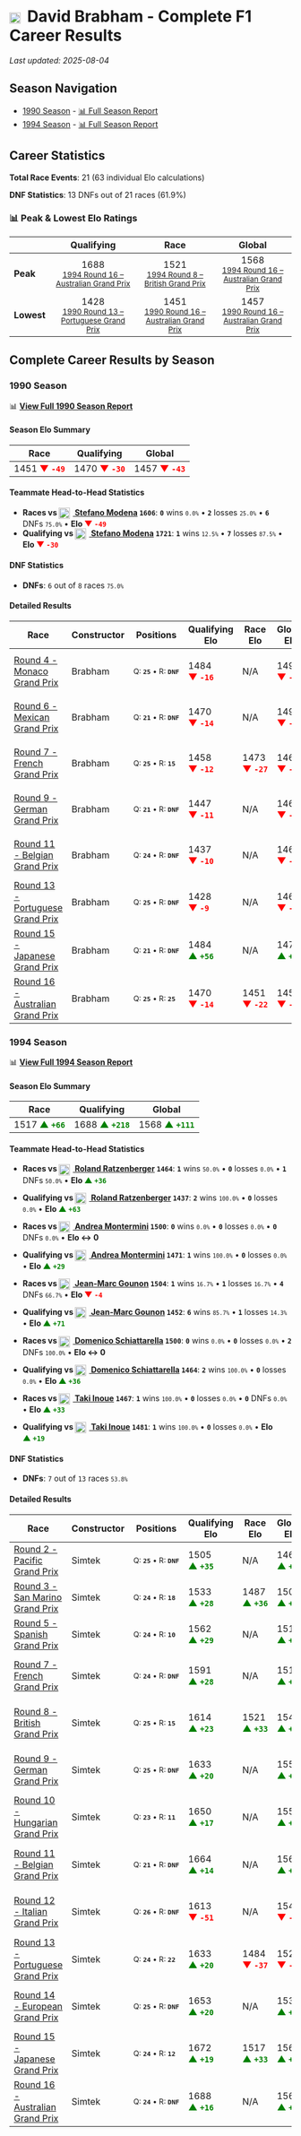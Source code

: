 # <img src="https://upload.wikimedia.org/wikipedia/commons/8/88/Flag_of_Australia_%28converted%29.svg" alt="Australia" width="20" height="auto" style="vertical-align: middle; margin-right: 5px;" onerror="this.outerHTML='🇦🇺'; this.style.marginRight='5px';"/> David Brabham - Complete F1 Career Results

*Last updated: 2025-08-04*

## Season Navigation

- [1990 Season](#1990-season) - [📊 Full Season Report](../seasons/1990-season-report)
- [1994 Season](#1994-season) - [📊 Full Season Report](../seasons/1994-season-report)

## Career Statistics

**Total Race Events**: 21 (63 individual Elo calculations)

**DNF Statistics**: 13 DNFs out of 21 races (61.9%)

### 📊 Peak & Lowest Elo Ratings

| &nbsp; | Qualifying | Race | Global |
|-------|------------|------|--------|
| **Peak** | <center> 1688 <br/><small> [1994 Round 16 – Australian Grand Prix](../seasons/1994-season-report#round-16-australian-grand-prix) </small></center> | <center> 1521 <br/><small> [1994 Round 8 – British Grand Prix](../seasons/1994-season-report#round-8-british-grand-prix) </small></center> | <center> 1568  <br/><small> [1994 Round 16 – Australian Grand Prix](../seasons/1994-season-report#round-16-australian-grand-prix) </small></center> |
| **Lowest** | <center> 1428 <br/><small> [1990 Round 13 – Portuguese Grand Prix](../seasons/1990-season-report#round-13-portuguese-grand-prix) </small></center> | <center> 1451 <br/><small> [1990 Round 16 – Australian Grand Prix](../seasons/1990-season-report#round-16-australian-grand-prix) </small></center> | <center> 1457 <br/><small> [1990 Round 16 – Australian Grand Prix](../seasons/1990-season-report#round-16-australian-grand-prix) </small></center> |


## Complete Career Results by Season

### 1990 Season

📊 **[View Full 1990 Season Report](../seasons/1990-season-report)**

#### Season Elo Summary

| Race | Qualifying | Global |
|------|------------|--------|
| 1451 **<span style="color: red;">▼&nbsp;`-49`</span>** | 1470 **<span style="color: red;">▼&nbsp;`-30`</span>** | 1457 **<span style="color: red;">▼&nbsp;`-43`</span>** |

#### Teammate Head-to-Head Statistics

- **Races vs [<img src="https://upload.wikimedia.org/wikipedia/commons/0/03/Flag_of_Italy.svg" alt="Italy" width="20" height="auto" style="vertical-align: middle; margin-right: 5px;" onerror="this.outerHTML='🇮🇹'; this.style.marginRight='5px';"/> Stefano Modena](stefano-modena) `1606`**: **`0`** wins <small>`0.0%`</small> • **`2`** losses <small>`25.0%`</small> • **`6`** DNFs <small>`75.0%`</small> • **Elo <span style="color: red;">▼&nbsp;`-49`</span>**
- **Qualifying vs [<img src="https://upload.wikimedia.org/wikipedia/commons/0/03/Flag_of_Italy.svg" alt="Italy" width="20" height="auto" style="vertical-align: middle; margin-right: 5px;" onerror="this.outerHTML='🇮🇹'; this.style.marginRight='5px';"/> Stefano Modena](stefano-modena) `1721`**: **`1`** wins <small>`12.5%`</small> • **`7`** losses <small>`87.5%`</small> • **Elo <span style="color: red;">▼&nbsp;`-30`</span>**

#### DNF Statistics

- **DNFs**: `6` out of `8` races <small>`75.0%`</small>

#### Detailed Results

| Race | Constructor | Positions | Qualifying Elo | Race Elo | Global Elo | Teammate |
|------|-------------|-----------|----------------|----------|------------|----------|
| [Round 4 - Monaco Grand Prix](../seasons/1990-season-report#round-4-monaco-grand-prix) | Brabham | <small>Q:&nbsp;**`25`**&nbsp;•&nbsp;R:&nbsp;**`DNF`**</small> | 1484 **<span style="color: red;">▼&nbsp;`-16`</span>** | N/A | 1495 **<span style="color: red;">▼&nbsp;`-5`</span>** | [<img src="https://upload.wikimedia.org/wikipedia/commons/0/03/Flag_of_Italy.svg" alt="Italy" width="20" height="auto" style="vertical-align: middle; margin-right: 5px;" onerror="this.outerHTML='🇮🇹'; this.style.marginRight='5px';"/> Stefano Modena](stefano-modena)<br/><small>Q:&nbsp;**`14`**&nbsp;•&nbsp;R:&nbsp;**`DNF`**</small> |
| [Round 6 - Mexican Grand Prix](../seasons/1990-season-report#round-6-mexican-grand-prix) | Brabham | <small>Q:&nbsp;**`21`**&nbsp;•&nbsp;R:&nbsp;**`DNF`**</small> | 1470 **<span style="color: red;">▼&nbsp;`-14`</span>** | N/A | 1491 **<span style="color: red;">▼&nbsp;`-4`</span>** | [<img src="https://upload.wikimedia.org/wikipedia/commons/0/03/Flag_of_Italy.svg" alt="Italy" width="20" height="auto" style="vertical-align: middle; margin-right: 5px;" onerror="this.outerHTML='🇮🇹'; this.style.marginRight='5px';"/> Stefano Modena](stefano-modena)<br/><small>Q:&nbsp;**`10`**&nbsp;•&nbsp;R:&nbsp;**`11`**</small> |
| [Round 7 - French Grand Prix](../seasons/1990-season-report#round-7-french-grand-prix) | Brabham | <small>Q:&nbsp;**`25`**&nbsp;•&nbsp;R:&nbsp;**`15`**</small> | 1458 **<span style="color: red;">▼&nbsp;`-12`</span>** | 1473 **<span style="color: red;">▼&nbsp;`-27`</span>** | 1469 **<span style="color: red;">▼&nbsp;`-22`</span>** | [<img src="https://upload.wikimedia.org/wikipedia/commons/0/03/Flag_of_Italy.svg" alt="Italy" width="20" height="auto" style="vertical-align: middle; margin-right: 5px;" onerror="this.outerHTML='🇮🇹'; this.style.marginRight='5px';"/> Stefano Modena](stefano-modena)<br/><small>Q:&nbsp;**`20`**&nbsp;•&nbsp;R:&nbsp;**`13`**</small> |
| [Round 9 - German Grand Prix](../seasons/1990-season-report#round-9-german-grand-prix) | Brabham | <small>Q:&nbsp;**`21`**&nbsp;•&nbsp;R:&nbsp;**`DNF`**</small> | 1447 **<span style="color: red;">▼&nbsp;`-11`</span>** | N/A | 1465 **<span style="color: red;">▼&nbsp;`-3`</span>** | [<img src="https://upload.wikimedia.org/wikipedia/commons/0/03/Flag_of_Italy.svg" alt="Italy" width="20" height="auto" style="vertical-align: middle; margin-right: 5px;" onerror="this.outerHTML='🇮🇹'; this.style.marginRight='5px';"/> Stefano Modena](stefano-modena)<br/><small>Q:&nbsp;**`17`**&nbsp;•&nbsp;R:&nbsp;**`DNF`**</small> |
| [Round 11 - Belgian Grand Prix](../seasons/1990-season-report#round-11-belgian-grand-prix) | Brabham | <small>Q:&nbsp;**`24`**&nbsp;•&nbsp;R:&nbsp;**`DNF`**</small> | 1437 **<span style="color: red;">▼&nbsp;`-10`</span>** | N/A | 1462 **<span style="color: red;">▼&nbsp;`-3`</span>** | [<img src="https://upload.wikimedia.org/wikipedia/commons/0/03/Flag_of_Italy.svg" alt="Italy" width="20" height="auto" style="vertical-align: middle; margin-right: 5px;" onerror="this.outerHTML='🇮🇹'; this.style.marginRight='5px';"/> Stefano Modena](stefano-modena)<br/><small>Q:&nbsp;**`13`**&nbsp;•&nbsp;R:&nbsp;**`DNF`**</small> |
| [Round 13 - Portuguese Grand Prix](../seasons/1990-season-report#round-13-portuguese-grand-prix) | Brabham | <small>Q:&nbsp;**`25`**&nbsp;•&nbsp;R:&nbsp;**`DNF`**</small> | 1428 **<span style="color: red;">▼&nbsp;`-9`</span>** | N/A | 1460 **<span style="color: red;">▼&nbsp;`-3`</span>** | [<img src="https://upload.wikimedia.org/wikipedia/commons/0/03/Flag_of_Italy.svg" alt="Italy" width="20" height="auto" style="vertical-align: middle; margin-right: 5px;" onerror="this.outerHTML='🇮🇹'; this.style.marginRight='5px';"/> Stefano Modena](stefano-modena)<br/><small>Q:&nbsp;**`23`**&nbsp;•&nbsp;R:&nbsp;**`DNF`**</small> |
| [Round 15 - Japanese Grand Prix](../seasons/1990-season-report#round-15-japanese-grand-prix) | Brabham | <small>Q:&nbsp;**`21`**&nbsp;•&nbsp;R:&nbsp;**`DNF`**</small> | 1484 **<span style="color: green;">▲&nbsp;`+56`</span>** | N/A | 1476 **<span style="color: green;">▲&nbsp;`+17`</span>** | [<img src="https://upload.wikimedia.org/wikipedia/commons/0/03/Flag_of_Italy.svg" alt="Italy" width="20" height="auto" style="vertical-align: middle; margin-right: 5px;" onerror="this.outerHTML='🇮🇹'; this.style.marginRight='5px';"/> Stefano Modena](stefano-modena)<br/><small>Q:&nbsp;**`22`**&nbsp;•&nbsp;R:&nbsp;**`25`**</small> |
| [Round 16 - Australian Grand Prix](../seasons/1990-season-report#round-16-australian-grand-prix) | Brabham | <small>Q:&nbsp;**`25`**&nbsp;•&nbsp;R:&nbsp;**`25`**</small> | 1470 **<span style="color: red;">▼&nbsp;`-14`</span>** | 1451 **<span style="color: red;">▼&nbsp;`-22`</span>** | 1457 **<span style="color: red;">▼&nbsp;`-20`</span>** | [<img src="https://upload.wikimedia.org/wikipedia/commons/0/03/Flag_of_Italy.svg" alt="Italy" width="20" height="auto" style="vertical-align: middle; margin-right: 5px;" onerror="this.outerHTML='🇮🇹'; this.style.marginRight='5px';"/> Stefano Modena](stefano-modena)<br/><small>Q:&nbsp;**`17`**&nbsp;•&nbsp;R:&nbsp;**`12`**</small> |

### 1994 Season

📊 **[View Full 1994 Season Report](../seasons/1994-season-report)**

#### Season Elo Summary

| Race | Qualifying | Global |
|------|------------|--------|
| 1517 **<span style="color: green;">▲&nbsp;`+66`</span>** | 1688 **<span style="color: green;">▲&nbsp;`+218`</span>** | 1568 **<span style="color: green;">▲&nbsp;`+111`</span>** |

#### Teammate Head-to-Head Statistics

- **Races vs [<img src="https://upload.wikimedia.org/wikipedia/commons/4/41/Flag_of_Austria.svg" alt="Austria" width="20" height="auto" style="vertical-align: middle; margin-right: 5px;" onerror="this.outerHTML='🇦🇹'; this.style.marginRight='5px';"/> Roland Ratzenberger](roland-ratzenberger) `1464`**: **`1`** wins <small>`50.0%`</small> • **`0`** losses <small>`0.0%`</small> • **`1`** DNFs <small>`50.0%`</small> • **Elo <span style="color: green;">▲&nbsp;`+36`</span>**
- **Qualifying vs [<img src="https://upload.wikimedia.org/wikipedia/commons/4/41/Flag_of_Austria.svg" alt="Austria" width="20" height="auto" style="vertical-align: middle; margin-right: 5px;" onerror="this.outerHTML='🇦🇹'; this.style.marginRight='5px';"/> Roland Ratzenberger](roland-ratzenberger) `1437`**: **`2`** wins <small>`100.0%`</small> • **`0`** losses <small>`0.0%`</small> • **Elo <span style="color: green;">▲&nbsp;`+63`</span>**

- **Races vs [<img src="https://upload.wikimedia.org/wikipedia/commons/0/03/Flag_of_Italy.svg" alt="Italy" width="20" height="auto" style="vertical-align: middle; margin-right: 5px;" onerror="this.outerHTML='🇮🇹'; this.style.marginRight='5px';"/> Andrea Montermini](andrea-montermini) `1500`**: **`0`** wins <small>`0.0%`</small> • **`0`** losses <small>`0.0%`</small> • **`0`** DNFs <small>`0.0%`</small> • **Elo ↔ 0**
- **Qualifying vs [<img src="https://upload.wikimedia.org/wikipedia/commons/0/03/Flag_of_Italy.svg" alt="Italy" width="20" height="auto" style="vertical-align: middle; margin-right: 5px;" onerror="this.outerHTML='🇮🇹'; this.style.marginRight='5px';"/> Andrea Montermini](andrea-montermini) `1471`**: **`1`** wins <small>`100.0%`</small> • **`0`** losses <small>`0.0%`</small> • **Elo <span style="color: green;">▲&nbsp;`+29`</span>**

- **Races vs [<img src="https://upload.wikimedia.org/wikipedia/commons/c/c3/Flag_of_France.svg" alt="France" width="20" height="auto" style="vertical-align: middle; margin-right: 5px;" onerror="this.outerHTML='🇫🇷'; this.style.marginRight='5px';"/> Jean-Marc Gounon](jean-marc-gounon) `1504`**: **`1`** wins <small>`16.7%`</small> • **`1`** losses <small>`16.7%`</small> • **`4`** DNFs <small>`66.7%`</small> • **Elo <span style="color: red;">▼&nbsp;`-4`</span>**
- **Qualifying vs [<img src="https://upload.wikimedia.org/wikipedia/commons/c/c3/Flag_of_France.svg" alt="France" width="20" height="auto" style="vertical-align: middle; margin-right: 5px;" onerror="this.outerHTML='🇫🇷'; this.style.marginRight='5px';"/> Jean-Marc Gounon](jean-marc-gounon) `1452`**: **`6`** wins <small>`85.7%`</small> • **`1`** losses <small>`14.3%`</small> • **Elo <span style="color: green;">▲&nbsp;`+71`</span>**

- **Races vs [<img src="https://upload.wikimedia.org/wikipedia/commons/0/03/Flag_of_Italy.svg" alt="Italy" width="20" height="auto" style="vertical-align: middle; margin-right: 5px;" onerror="this.outerHTML='🇮🇹'; this.style.marginRight='5px';"/> Domenico Schiattarella](domenico-schiattarella) `1500`**: **`0`** wins <small>`0.0%`</small> • **`0`** losses <small>`0.0%`</small> • **`2`** DNFs <small>`100.0%`</small> • **Elo ↔ 0**
- **Qualifying vs [<img src="https://upload.wikimedia.org/wikipedia/commons/0/03/Flag_of_Italy.svg" alt="Italy" width="20" height="auto" style="vertical-align: middle; margin-right: 5px;" onerror="this.outerHTML='🇮🇹'; this.style.marginRight='5px';"/> Domenico Schiattarella](domenico-schiattarella) `1464`**: **`2`** wins <small>`100.0%`</small> • **`0`** losses <small>`0.0%`</small> • **Elo <span style="color: green;">▲&nbsp;`+36`</span>**

- **Races vs [<img src="https://upload.wikimedia.org/wikipedia/commons/9/9e/Flag_of_Japan.svg" alt="Japan" width="20" height="auto" style="vertical-align: middle; margin-right: 5px;" onerror="this.outerHTML='🇯🇵'; this.style.marginRight='5px';"/> Taki Inoue](taki-inoue) `1467`**: **`1`** wins <small>`100.0%`</small> • **`0`** losses <small>`0.0%`</small> • **`0`** DNFs <small>`0.0%`</small> • **Elo <span style="color: green;">▲&nbsp;`+33`</span>**
- **Qualifying vs [<img src="https://upload.wikimedia.org/wikipedia/commons/9/9e/Flag_of_Japan.svg" alt="Japan" width="20" height="auto" style="vertical-align: middle; margin-right: 5px;" onerror="this.outerHTML='🇯🇵'; this.style.marginRight='5px';"/> Taki Inoue](taki-inoue) `1481`**: **`1`** wins <small>`100.0%`</small> • **`0`** losses <small>`0.0%`</small> • **Elo <span style="color: green;">▲&nbsp;`+19`</span>**

#### DNF Statistics

- **DNFs**: `7` out of `13` races <small>`53.8%`</small>

#### Detailed Results

| Race | Constructor | Positions | Qualifying Elo | Race Elo | Global Elo | Teammate |
|------|-------------|-----------|----------------|----------|------------|----------|
| [Round 2 - Pacific Grand Prix](../seasons/1994-season-report#round-2-pacific-grand-prix) | Simtek | <small>Q:&nbsp;**`25`**&nbsp;•&nbsp;R:&nbsp;**`DNF`**</small> | 1505 **<span style="color: green;">▲&nbsp;`+35`</span>** | N/A | 1468 **<span style="color: green;">▲&nbsp;`+11`</span>** | [<img src="https://upload.wikimedia.org/wikipedia/commons/4/41/Flag_of_Austria.svg" alt="Austria" width="20" height="auto" style="vertical-align: middle; margin-right: 5px;" onerror="this.outerHTML='🇦🇹'; this.style.marginRight='5px';"/> Roland Ratzenberger](roland-ratzenberger)<br/><small>Q:&nbsp;**`26`**&nbsp;•&nbsp;R:&nbsp;**`11`**</small> |
| [Round 3 - San Marino Grand Prix](../seasons/1994-season-report#round-3-san-marino-grand-prix) | Simtek | <small>Q:&nbsp;**`24`**&nbsp;•&nbsp;R:&nbsp;**`18`**</small> | 1533 **<span style="color: green;">▲&nbsp;`+28`</span>** | 1487 **<span style="color: green;">▲&nbsp;`+36`</span>** | 1501 **<span style="color: green;">▲&nbsp;`+34`</span>** | [<img src="https://upload.wikimedia.org/wikipedia/commons/4/41/Flag_of_Austria.svg" alt="Austria" width="20" height="auto" style="vertical-align: middle; margin-right: 5px;" onerror="this.outerHTML='🇦🇹'; this.style.marginRight='5px';"/> Roland Ratzenberger](roland-ratzenberger)<br/><small>Q:&nbsp;**`999`**&nbsp;•&nbsp;R:&nbsp;**`26`**</small> |
| [Round 5 - Spanish Grand Prix](../seasons/1994-season-report#round-5-spanish-grand-prix) | Simtek | <small>Q:&nbsp;**`24`**&nbsp;•&nbsp;R:&nbsp;**`10`**</small> | 1562 **<span style="color: green;">▲&nbsp;`+29`</span>** | N/A | 1510 **<span style="color: green;">▲&nbsp;`+9`</span>** | [<img src="https://upload.wikimedia.org/wikipedia/commons/0/03/Flag_of_Italy.svg" alt="Italy" width="20" height="auto" style="vertical-align: middle; margin-right: 5px;" onerror="this.outerHTML='🇮🇹'; this.style.marginRight='5px';"/> Andrea Montermini](andrea-montermini)<br/><small>Q:&nbsp;**`999`**&nbsp;•&nbsp;R:&nbsp;**`DNF`**</small> |
| [Round 7 - French Grand Prix](../seasons/1994-season-report#round-7-french-grand-prix) | Simtek | <small>Q:&nbsp;**`24`**&nbsp;•&nbsp;R:&nbsp;**`DNF`**</small> | 1591 **<span style="color: green;">▲&nbsp;`+28`</span>** | N/A | 1518 **<span style="color: green;">▲&nbsp;`+8`</span>** | [<img src="https://upload.wikimedia.org/wikipedia/commons/c/c3/Flag_of_France.svg" alt="France" width="20" height="auto" style="vertical-align: middle; margin-right: 5px;" onerror="this.outerHTML='🇫🇷'; this.style.marginRight='5px';"/> Jean-Marc Gounon](jean-marc-gounon)<br/><small>Q:&nbsp;**`26`**&nbsp;•&nbsp;R:&nbsp;**`9`**</small> |
| [Round 8 - British Grand Prix](../seasons/1994-season-report#round-8-british-grand-prix) | Simtek | <small>Q:&nbsp;**`25`**&nbsp;•&nbsp;R:&nbsp;**`15`**</small> | 1614 **<span style="color: green;">▲&nbsp;`+23`</span>** | 1521 **<span style="color: green;">▲&nbsp;`+33`</span>** | 1548 **<span style="color: green;">▲&nbsp;`+30`</span>** | [<img src="https://upload.wikimedia.org/wikipedia/commons/c/c3/Flag_of_France.svg" alt="France" width="20" height="auto" style="vertical-align: middle; margin-right: 5px;" onerror="this.outerHTML='🇫🇷'; this.style.marginRight='5px';"/> Jean-Marc Gounon](jean-marc-gounon)<br/><small>Q:&nbsp;**`26`**&nbsp;•&nbsp;R:&nbsp;**`16`**</small> |
| [Round 9 - German Grand Prix](../seasons/1994-season-report#round-9-german-grand-prix) | Simtek | <small>Q:&nbsp;**`25`**&nbsp;•&nbsp;R:&nbsp;**`DNF`**</small> | 1633 **<span style="color: green;">▲&nbsp;`+20`</span>** | N/A | 1554 **<span style="color: green;">▲&nbsp;`+6`</span>** | [<img src="https://upload.wikimedia.org/wikipedia/commons/c/c3/Flag_of_France.svg" alt="France" width="20" height="auto" style="vertical-align: middle; margin-right: 5px;" onerror="this.outerHTML='🇫🇷'; this.style.marginRight='5px';"/> Jean-Marc Gounon](jean-marc-gounon)<br/><small>Q:&nbsp;**`26`**&nbsp;•&nbsp;R:&nbsp;**`DNF`**</small> |
| [Round 10 - Hungarian Grand Prix](../seasons/1994-season-report#round-10-hungarian-grand-prix) | Simtek | <small>Q:&nbsp;**`23`**&nbsp;•&nbsp;R:&nbsp;**`11`**</small> | 1650 **<span style="color: green;">▲&nbsp;`+17`</span>** | N/A | 1559 **<span style="color: green;">▲&nbsp;`+5`</span>** | [<img src="https://upload.wikimedia.org/wikipedia/commons/c/c3/Flag_of_France.svg" alt="France" width="20" height="auto" style="vertical-align: middle; margin-right: 5px;" onerror="this.outerHTML='🇫🇷'; this.style.marginRight='5px';"/> Jean-Marc Gounon](jean-marc-gounon)<br/><small>Q:&nbsp;**`26`**&nbsp;•&nbsp;R:&nbsp;**`DNF`**</small> |
| [Round 11 - Belgian Grand Prix](../seasons/1994-season-report#round-11-belgian-grand-prix) | Simtek | <small>Q:&nbsp;**`21`**&nbsp;•&nbsp;R:&nbsp;**`DNF`**</small> | 1664 **<span style="color: green;">▲&nbsp;`+14`</span>** | N/A | 1564 **<span style="color: green;">▲&nbsp;`+4`</span>** | [<img src="https://upload.wikimedia.org/wikipedia/commons/c/c3/Flag_of_France.svg" alt="France" width="20" height="auto" style="vertical-align: middle; margin-right: 5px;" onerror="this.outerHTML='🇫🇷'; this.style.marginRight='5px';"/> Jean-Marc Gounon](jean-marc-gounon)<br/><small>Q:&nbsp;**`25`**&nbsp;•&nbsp;R:&nbsp;**`11`**</small> |
| [Round 12 - Italian Grand Prix](../seasons/1994-season-report#round-12-italian-grand-prix) | Simtek | <small>Q:&nbsp;**`26`**&nbsp;•&nbsp;R:&nbsp;**`DNF`**</small> | 1613 **<span style="color: red;">▼&nbsp;`-51`</span>** | N/A | 1548 **<span style="color: red;">▼&nbsp;`-15`</span>** | [<img src="https://upload.wikimedia.org/wikipedia/commons/c/c3/Flag_of_France.svg" alt="France" width="20" height="auto" style="vertical-align: middle; margin-right: 5px;" onerror="this.outerHTML='🇫🇷'; this.style.marginRight='5px';"/> Jean-Marc Gounon](jean-marc-gounon)<br/><small>Q:&nbsp;**`25`**&nbsp;•&nbsp;R:&nbsp;**`DNF`**</small> |
| [Round 13 - Portuguese Grand Prix](../seasons/1994-season-report#round-13-portuguese-grand-prix) | Simtek | <small>Q:&nbsp;**`24`**&nbsp;•&nbsp;R:&nbsp;**`22`**</small> | 1633 **<span style="color: green;">▲&nbsp;`+20`</span>** | 1484 **<span style="color: red;">▼&nbsp;`-37`</span>** | 1528 **<span style="color: red;">▼&nbsp;`-20`</span>** | [<img src="https://upload.wikimedia.org/wikipedia/commons/c/c3/Flag_of_France.svg" alt="France" width="20" height="auto" style="vertical-align: middle; margin-right: 5px;" onerror="this.outerHTML='🇫🇷'; this.style.marginRight='5px';"/> Jean-Marc Gounon](jean-marc-gounon)<br/><small>Q:&nbsp;**`26`**&nbsp;•&nbsp;R:&nbsp;**`15`**</small> |
| [Round 14 - European Grand Prix](../seasons/1994-season-report#round-14-european-grand-prix) | Simtek | <small>Q:&nbsp;**`25`**&nbsp;•&nbsp;R:&nbsp;**`DNF`**</small> | 1653 **<span style="color: green;">▲&nbsp;`+20`</span>** | N/A | 1534 **<span style="color: green;">▲&nbsp;`+6`</span>** | [<img src="https://upload.wikimedia.org/wikipedia/commons/0/03/Flag_of_Italy.svg" alt="Italy" width="20" height="auto" style="vertical-align: middle; margin-right: 5px;" onerror="this.outerHTML='🇮🇹'; this.style.marginRight='5px';"/> Domenico Schiattarella](domenico-schiattarella)<br/><small>Q:&nbsp;**`26`**&nbsp;•&nbsp;R:&nbsp;**`19`**</small> |
| [Round 15 - Japanese Grand Prix](../seasons/1994-season-report#round-15-japanese-grand-prix) | Simtek | <small>Q:&nbsp;**`24`**&nbsp;•&nbsp;R:&nbsp;**`12`**</small> | 1672 **<span style="color: green;">▲&nbsp;`+19`</span>** | 1517 **<span style="color: green;">▲&nbsp;`+33`</span>** | 1563 **<span style="color: green;">▲&nbsp;`+29`</span>** | [<img src="https://upload.wikimedia.org/wikipedia/commons/9/9e/Flag_of_Japan.svg" alt="Japan" width="20" height="auto" style="vertical-align: middle; margin-right: 5px;" onerror="this.outerHTML='🇯🇵'; this.style.marginRight='5px';"/> Taki Inoue](taki-inoue)<br/><small>Q:&nbsp;**`26`**&nbsp;•&nbsp;R:&nbsp;**`24`**</small> |
| [Round 16 - Australian Grand Prix](../seasons/1994-season-report#round-16-australian-grand-prix) | Simtek | <small>Q:&nbsp;**`24`**&nbsp;•&nbsp;R:&nbsp;**`DNF`**</small> | 1688 **<span style="color: green;">▲&nbsp;`+16`</span>** | N/A | 1568 **<span style="color: green;">▲&nbsp;`+5`</span>** | [<img src="https://upload.wikimedia.org/wikipedia/commons/0/03/Flag_of_Italy.svg" alt="Italy" width="20" height="auto" style="vertical-align: middle; margin-right: 5px;" onerror="this.outerHTML='🇮🇹'; this.style.marginRight='5px';"/> Domenico Schiattarella](domenico-schiattarella)<br/><small>Q:&nbsp;**`26`**&nbsp;•&nbsp;R:&nbsp;**`DNF`**</small> |

